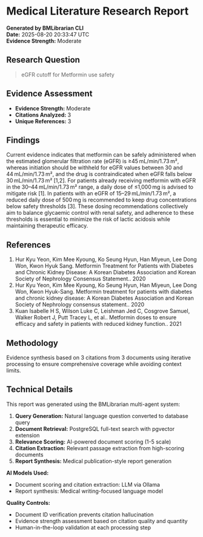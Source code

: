 # Medical Literature Research Report

**Generated by BMLibrarian CLI**  
**Date:** 2025-08-20 20:33:47 UTC  
**Evidence Strength:** Moderate  

## Research Question

> eGFR cutoff for Metformin use safety

## Evidence Assessment

- **Evidence Strength:** Moderate
- **Citations Analyzed:** 3
- **Unique References:** 3

## Findings

Current evidence indicates that metformin can be safely administered when the estimated glomerular filtration rate (eGFR) is ≥45 mL/min/1.73 m², whereas initiation should be withheld for eGFR values between 30 and 44 mL/min/1.73 m², and the drug is contraindicated when eGFR falls below 30 mL/min/1.73 m² [1,2]. For patients already receiving metformin with eGFR in the 30–44 mL/min/1.73 m² range, a daily dose of ≤1,000 mg is advised to mitigate risk [1]. In patients with an eGFR of 15–29 mL/min/1.73 m², a reduced daily dose of 500 mg is recommended to keep drug concentrations below safety thresholds [3]. These dosing recommendations collectively aim to balance glycaemic control with renal safety, and adherence to these thresholds is essential to minimize the risk of lactic acidosis while maintaining therapeutic efficacy.

## References

1. Hur Kyu Yeon, Kim Mee Kyoung, Ko Seung Hyun, Han Miyeun, Lee Dong Won, Kwon Hyuk Sang. Metformin Treatment for Patients with Diabetes and Chronic Kidney Disease: A Korean Diabetes Association and Korean Society of Nephrology Consensus Statement.. 2020
2. Hur Kyu Yeon, Kim Mee Kyoung, Ko Seung Hyun, Han Miyeun, Lee Dong Won, Kwon Hyuk-Sang. Metformin treatment for patients with diabetes and chronic kidney disease: A Korean Diabetes Association and Korean Society of Nephrology consensus statement.. 2020
3. Kuan Isabelle H S, Wilson Luke C, Leishman Jed C, Cosgrove Samuel, Walker Robert J, Putt Tracey L, et al.. Metformin doses to ensure efficacy and safety in patients with reduced kidney function.. 2021

## Methodology

Evidence synthesis based on 3 citations from 3 documents using iterative processing to ensure comprehensive coverage while avoiding context limits.

## Technical Details

This report was generated using the BMLibrarian multi-agent system:

1. **Query Generation:** Natural language question converted to database query
2. **Document Retrieval:** PostgreSQL full-text search with pgvector extension
3. **Relevance Scoring:** AI-powered document scoring (1-5 scale)
4. **Citation Extraction:** Relevant passage extraction from high-scoring documents
5. **Report Synthesis:** Medical publication-style report generation

**AI Models Used:**
- Document scoring and citation extraction: LLM via Ollama
- Report synthesis: Medical writing-focused language model

**Quality Controls:**
- Document ID verification prevents citation hallucination
- Evidence strength assessment based on citation quality and quantity
- Human-in-the-loop validation at each processing step